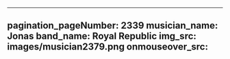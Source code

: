 ------
pagination_pageNumber: 2339
musician_name: Jonas
band_name: Royal Republic
img_src: images/musician2379.png
onmouseover_src: 
------